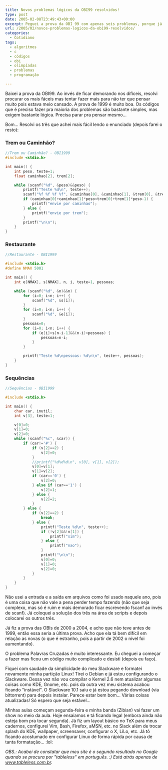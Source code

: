 ```yaml
---
title: Novos problemas lógicos da OBI99 resolvidos!
type: post
date: 2005-02-08T23:49:43+00:00
excerpt: Peguei a prova da OBI 99 com apenas seis problemas, porque já resolvi 2 há algum tempo sem perceber, com o objetivo de treinar um pouco para a OBI desse ano.
url: /2005/02/novos-problemas-logicos-da-obi99-resolvidos/
categories:
  - Cotidiano
tags:
  - algoritmos
  - c
  - códigos
  - obi
  - olimpíadas
  - problemas
  - programação

---
```

Baixei a prova da OBI99. Ao invés de ficar demorando nos difíceis, resolvi procurar os mais fáceis mas tentar fazer mais para não ter que pensar muito pois estava meio cansado. A prova de 1999 é muito boa. Os códigos que é preciso fazer pra maioria dos problemas são bastante simples, mas exigem bastante lógica. Precisa parar pra pensar mesmo…

Bom… Resolvi os três que achei mais fácil lendo o enunciado (depois farei o resto):

### Trem ou Caminhão?

```c
//Trem ou Caminhão? - OBI1999
#include <stdio.h>

int main() {
	int peso, teste=1;
	float caminhao[2], trem[2];

	while (scanf("%d", &peso)&&peso) {
		printf("Teste %d\n", teste++);
		scanf("%f %f %f %f", &caminhao[0], &caminhao[1], &trem[0], &trem[1]);
		if (caminhao[0]+caminhao[1]*peso<trem[0]+trem[1]*peso-1) {
			printf("envie por caminhao");
		} else {
			printf("envie por trem");
		}
		printf("\n\n");
	}
}
```

### Restaurante

```c
//Restaurante - OBI1999

#include <stdio.h>
#define NMAX 5001

int main() {
	int e[NMAX], s[NMAX], n, i, teste=1, pessoas;

	while (scanf("%d", &n)&&n) {
		for (i=0; i<n; i++) {
			scanf("%d", &s[i]);
		}
		for (i=0; i<n; i++) {
			scanf("%d", &e[i]);
		}
		pessoas=0;
		for (i=0; i<n; i++) {
			if (e[i]>s[n-i-1]&&(n-i)>pessoas) {
				pessoas=n-i;
			}
		}

		printf("Teste %d\npessoas: %d\n\n", teste++, pessoas);
	}
}
```

### Sequências

```c
//Sequências - OBI1999

#include <stdio.h>

int main() {
	char car, inutil;
	int v[3], teste=1;

	v[0]=0;
	v[1]=0;
	v[2]=0;
	while (scanf("%c", &car)) {
		if (car!='#') {
			if (v[2]==2) {
				v[2]=0;
			}
			//printf("%d%d%d\n", v[0], v[1], v[2]);
			v[0]=v[1];
			v[1]=v[2];
			if (car=='0') {
				v[2]=0;
			} else if (car=='1') {
				v[2]=1;
			} else {
				v[2]=2;
			}
		} else {
			if (v[2]==2) {
				break;
			} else {
				printf("Teste %d\n", teste++);
				if (!v[2]&&!v[1]) {
					printf("sim");
				} else {
					printf("nao");
				}
				printf("\n\n");
				v[0]=0;
				v[1]=0;
				v[2]=0;
			}
		}
	}
}
```

Não usei a entrada e a saída em arquivos como foi usado naquele ano, pois é uma coisa que não vale a pena perder tempo fazendo (não que seja complexo, mas só é ruim e mais demorado ficar escrevendo fscanf ao invés de scanf). Já coloquei a solução dos três na área de scripts e depois colocarei os outros três.

Já fiz a prova das OBIs de 2000 a 2004, e acho que não teve antes de 1999, então essa seria a última prova. Acho que ela tá bem difícil em relação as novas (o que é estranho, pois a partir de 2002 o nível foi aumentando).

O problema Palavras Cruzadas é muito interessante. Eu cheguei a começar a fazer mas ficou um código muito complicado e desisti (depois eu faço).

Fiquei com saudade da simplicidade do meu Slackware e formatei novamente minha partição Linux! Tirei o Debian e já estou configurando o Slackware. Dessa vez não vou compilar o Kernel 2.6 nem atualizar algumas coisas como KDE, Gnome, etc. pois da outra vez meu sistema acabou ficando "instável". O Slackware 10.1 saiu e já estou pegando download (via bittorrent) para depois instalar. Parece estar bem bom... Várias coisas atualizadas! Só espero que seja estável...

Minhas aulas começam segunda-feira e minha banda (Zibian) vai fazer um show no meio da aula. Hoje ensaiamos e tá ficando legal (embora ainda não esteja bom pra tocar segunda). Já fiz um layout básico no TeX para meus cadernos, configurei Vim, Bash, Firefox, aMSN, etc. no Slack além de trocar splash do KDE, wallpaper, screensaver, configurar o X, LiLo, etc. Já tô ficando acostumado em configurar Linux de forma rápida por causa de tanta formatação... :lol:

_OBS.: Acabei de constatar que meu site é o segundo resultado no Google quando se procura por "tableless" em português. :) Está atrás apenas de www.tableless.com.br._

